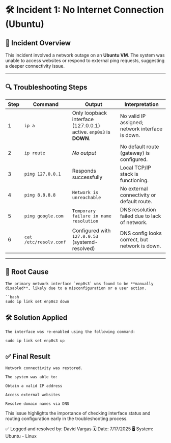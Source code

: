# 🛠️ Incident 1: No Internet Connection (Ubuntu)

## 📌 Incident Overview

This incident involved a network outage on an **Ubuntu VM**. The system was unable to access websites or respond to external ping requests, suggesting a deeper connectivity issue.

---

## 🔍 Troubleshooting Steps

| Step | Command              | Output                                                                 | Interpretation                                 |
|------|----------------------|------------------------------------------------------------------------|------------------------------------------------|
| 1    | `ip a`               | Only loopback interface (127.0.0.1) active. `enp0s3` is **DOWN**.      | No valid IP assigned; network interface is down. |
| 2    | `ip route`           | *No output*                                                            | No default route (gateway) is configured.     |
| 3    | `ping 127.0.0.1`     | Responds successfully                                                  | Local TCP/IP stack is functioning.            |
| 4    | `ping 8.8.8.8`       | `Network is unreachable`                                               | No external connectivity or default route.    |
| 5    | `ping google.com`    | `Temporary failure in name resolution`                                | DNS resolution failed due to lack of network. |
| 6    | `cat /etc/resolv.conf` | Configured with `127.0.0.53` (systemd-resolved)                      | DNS config looks correct, but network is down.|

---

## 🧩 Root Cause

    The primary network interface `enp0s3` was found to be **manually disabled**, likely due to a misconfiguration or a user action.

    ``bash
    sudo ip link set enp0s3 down

## 🛠️ Solution Applied

    The interface was re-enabled using the following command:

    sudo ip link set enp0s3 up


## ✅ Final Result

    Network connectivity was restored.

    The system was able to:
 
    Obtain a valid IP address

    Access external websites

    Resolve domain names via DNS

This issue highlights the importance of checking interface status and routing configuration early in the troubleshooting process.


✅ Logged and resolved by: David Vargas 🗓️ Date: 7/17/2025 🖥️ System: Ubuntu - Linux
